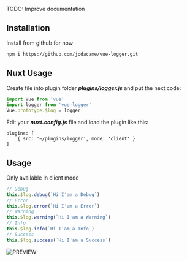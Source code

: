 TODO: Improve documentation

## Installation 

Install from github for now

```bash
npm i https://github.com/jodacame/vue-logger.git
```

## Nuxt Usage

Create file into plugin folder  ***plugins/logger.js*** and put the next code:

```js
import Vue from 'vue'
import logger from 'vue-logger'
Vue.prototype.$log = logger
```

Edit your ***nuxt.config.js*** file and load the plugin like this:

```
plugins: [
    { src: '~/plugins/logger', mode: 'client' }
]
```
## Usage

Only available in client mode

```js
// Debug
this.$log.debug(`Hi I'am a Debug`)
// Error
this.$log.error(`Hi I'am a Error`)
// Warning
this.$log.warning(`Hi I'am a Warning`)
// Info
this.$log.info(`Hi I'am a Info`)
// Success
this.$log.success(`Hi I'am a Success`)
```

![PREVIEW](https://raw.githubusercontent.com/jodacame/vue-logger/master/assets/preview.png)
